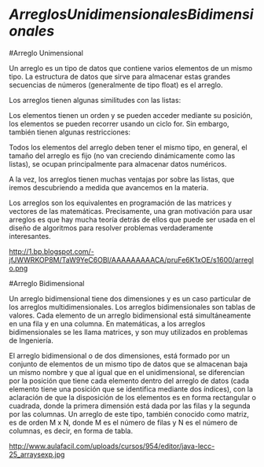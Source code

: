 # *ArreglosUnidimensionalesBidimensionales*
#Arreglo Unimensional

Un arreglo es un tipo de datos que contiene varios elementos de un mismo tipo.
La estructura de datos que sirve para almacenar estas grandes secuencias de números (generalmente de tipo float) es el arreglo.

Los arreglos tienen algunas similitudes con las listas:

Los elementos tienen un orden y se pueden acceder mediante su posición, los elementos se pueden recorrer usando un ciclo for.
Sin embargo, también tienen algunas restricciones:

Todos los elementos del arreglo deben tener el mismo tipo, en general, el tamaño del arreglo es fijo (no van creciendo dinámicamente como las listas), se ocupan principalmente para almacenar datos numéricos.

A la vez, los arreglos tienen muchas ventajas por sobre las listas, que iremos descubriendo a medida que avancemos en la materia.

Los arreglos son los equivalentes en programación de las matrices y vectores de las matemáticas. Precisamente, una gran motivación para usar arreglos es que hay mucha teoría detrás de ellos que puede ser usada en el diseño de algoritmos para resolver problemas verdaderamente interesantes.

http://1.bp.blogspot.com/-jfJWWRKOP8M/TaW9YeC6OBI/AAAAAAAAACA/pruFe6K1xOE/s1600/arreglo.png

#Arreglo Bidimensional

Un arreglo bidimensional tiene dos dimensiones y es un caso particular de los arreglos multidimensionales. Los arreglos bidimensionales son tablas de valores. Cada elemento de un arreglo bidimensional está simultáneamente en una fila y en una columna. En matemáticas, a los arreglos bidimensionales se les llama matrices, y son muy utilizados en problemas de Ingeniería.

El arreglo bidimensional o de dos dimensiones, está formado por un conjunto de elementos de un mismo tipo de datos que se almacenan baja un mismo nombre y que al igual que en el unidimensional, se diferencian por la posición que tiene cada elemento dentro del arreglo de datos (cada elemento tiene una posición que se identifica mediante dos índices), con la aclaración de que la disposición de los elementos es en forma rectangular o cuadrada, donde la primera dimensión está dada por las filas y la segunda por las columnas. Un arreglo de este tipo, también conocido como matriz, es de orden M x N, donde M es el número de filas y N es el número de columnas, es decir, en forma de tabla.

http://www.aulafacil.com/uploads/cursos/954/editor/java-lecc-25_arraysexp.jpg
